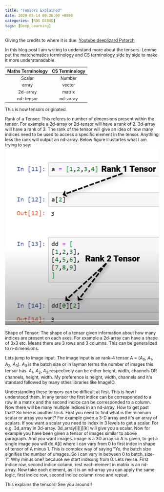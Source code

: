 ```yaml
---
title: "Tensors Explained"
date: 2020-05-14 00:26:00 +0800
categories: [ROS DEBUG]
tags: [Deep_Learning]
---
```


Giving the credits to where it is due: [Youtube deeplizard Pytorch](https://www.youtube.com/watch?v=AiyK0idr4uM&list=PLZbbT5o_s2xrfNyHZsM6ufI0iZENK9xgG&index=6)

In this blog post I am writing to understand more about the tensors. Lemme put the matehematics terminology and CS terminology side by side to make it more understanadable.

| Maths Terminology 	| CS Terminology 	|
|:-----------------:	|:--------------:	|
|       Scalar      	|     Number     	|
|       array       	|     vector     	|
|      2d-array     	|     matrix     	|
|     nd-tensor     	|    nd-array    	|

This is how tensors originated.

Rank of a Tensor:
This referes to number of dimensions present within the tensor. For example a 2d-array or 2d-tensor will have a rank of 2. 3d-array will have a rank of 3. The rank of the tensor will give an idea of how many indices need to be used to access a specific element in the tensor. Anything less the rank will output an nd-array. Below figure illustartes what I am trying to say:
![Tensor Rank](/assets/img/tensors_explained/tensors_explained.png)

Shape of Tensor:
The shape of a tensor given information about how many indices are present on each axes. For example a 2d-array can have a shape of 3x3 etc. Means there are 3 rows and 3 columns. This can be generalized to n-dimensions.

Lets jump to image input. The image input is an rank-4 tensor A = ($A_0$, $A_1$, $A_2$, $A_3$). $A_0$ is the batch size or in layman terms the number of images this tensor has. $A_1$, $A_2$, $A_3$ respectively can be either height, width, channels OR channels, height, width. My preference is height, width, channels and it's standard followed by many other libraries like ImageIO.

Understanding these tensors can be difficult at first. This is how I understood them. In any tensor the first indice can be corresponded to a row in a matrix and the second indice can be corresponded to a column. Now there will be many multiple indices in an nd-array. How to get past that? So here is another trick. First you need to find what is the minimum scalar or array you want? For example given a 3-D array and it's an array of scalars. If you want a scalar you need to index in 3 levels to get a scalar. For e.g. 3d_array in 3d-array. 3d_array[i][j][k] will give you a scalar. Now for example you have been given a tensor of images similar to above paragraph. And you want images. image is a 3D array so A is given, to get a single image you will do A[i] where i can vary from 0 to first index in shape of tensor of A minus 1. This is complex way of saying "Yo, the batch size signifies the number of umages. So i can vary in between 0 to batch_size-1". Why minus one? because we start indexing from 0. Lets revise. First indice row, second indice column, rest each element in matrix is an nd-array. Now take each element, as it is an nd-array you can apply the same logic, first indice row, second indice column rinse and repeat.  

This explains the tensors! See you around!!
